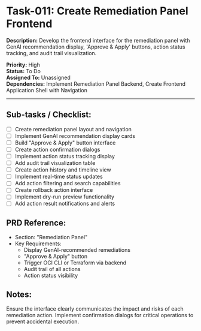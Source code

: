 # Task-011: Create Remediation Panel Frontend

**Description:**
Develop the frontend interface for the remediation panel with GenAI recommendation display, 'Approve & Apply' buttons, action status tracking, and audit trail visualization.

**Priority:** High  
**Status:** To Do  
**Assigned To:** Unassigned  
**Dependencies:** Implement Remediation Panel Backend, Create Frontend Application Shell with Navigation

---

## Sub-tasks / Checklist:
- [ ] Create remediation panel layout and navigation
- [ ] Implement GenAI recommendation display cards
- [ ] Build "Approve & Apply" button interface
- [ ] Create action confirmation dialogs
- [ ] Implement action status tracking display
- [ ] Add audit trail visualization table
- [ ] Create action history and timeline view
- [ ] Implement real-time status updates
- [ ] Add action filtering and search capabilities
- [ ] Create rollback action interface
- [ ] Implement dry-run preview functionality
- [ ] Add action result notifications and alerts

## PRD Reference:
* Section: "Remediation Panel"
* Key Requirements:
    * Display GenAI-recommended remediations
    * "Approve & Apply" button
    * Trigger OCI CLI or Terraform via backend
    * Audit trail of all actions
    * Action status visibility

## Notes:
Ensure the interface clearly communicates the impact and risks of each remediation action. Implement confirmation dialogs for critical operations to prevent accidental execution. 